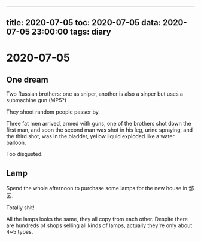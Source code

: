 
---
title: 2020-07-05
toc: 2020-07-05
data: 2020-07-05 23:00:00
tags: diary
---


# 2020-07-05

## One dream

Two Russian brothers: one as sniper, another is also a sinper but uses a submachine gun (MP5?)

They shoot random people passer by.

Three fat men arrived, armed with guns, one of the brothers shot down the first man, and soon the second man was shot in his leg, urine spraying, and the third shot, was in the bladder, yellow liquid exploded like a water balloon.

Too disgusted.

## Lamp

Spend the whole afternoon to purchase some lamps for the new house in 邹区.

Totally shit!

All the lamps looks the same, they all copy from each other. Despite there are hundreds of shops selling all kinds of lamps, actually they're only about 4~5 types.


